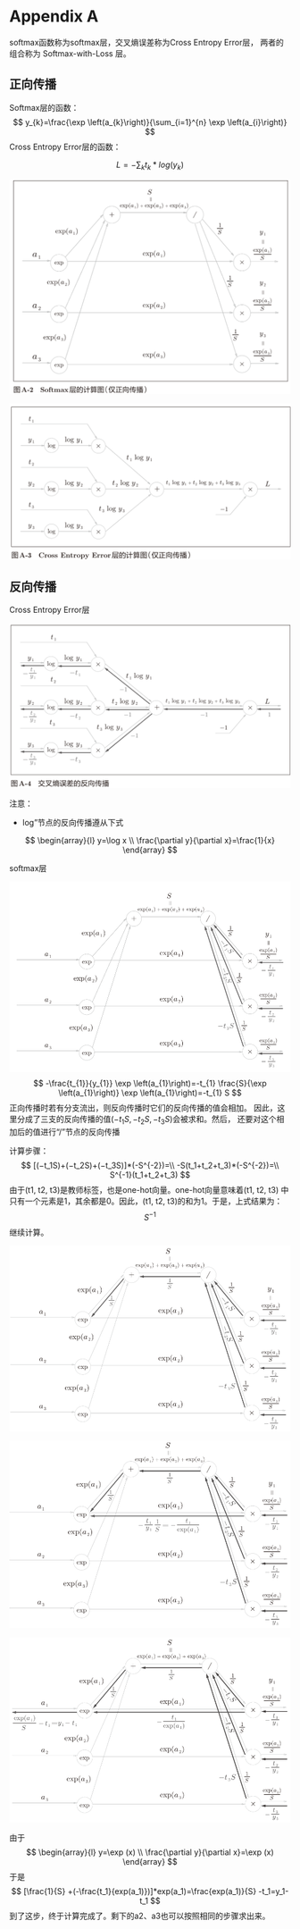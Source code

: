 # Appendix A

softmax函数称为softmax层，交叉熵误差称为Cross Entropy Error层， 两者的组合称为 Softmax-with-Loss 层。

## 正向传播

Softmax层的函数：
$$
y_{k}=\frac{\exp \left(a_{k}\right)}{\sum_{i=1}^{n} \exp \left(a_{i}\right)}
$$
Cross Entropy Error层的函数：

$$
L=-\sum_k t_k*log(y_k)
$$



![](images/Softmax-layer-forward-compute.png)

![](./images/cross-entropy-error-layer-forward-compute.png)

## 反向传播

Cross Entropy Error层

![](./images/cross-entropy-error-layer-backward-compute.png)

注意：

- log”节点的反向传播遵从下式

$$
\begin{array}{l}
y=\log x 
\\
\frac{\partial y}{\partial x}=\frac{1}{x}
\end{array}
$$

softmax层

![](./images/Softmax-layer-backward-compute-step-2.png)
$$
-\frac{t_{1}}{y_{1}} \exp \left(a_{1}\right)=-t_{1} \frac{S}{\exp \left(a_{1}\right)} \exp \left(a_{1}\right)=-t_{1} S
$$
正向传播时若有分支流出，则反向传播时它们的反向传播的值会相加。
因此，这里分成了三支的反向传播的值$(−t_1S, −t_2S, −t_3S)$会被求和。然后，
还要对这个相加后的值进行“/”节点的反向传播

计算步骤：
$$
[(−t_1S)+(−t_2S)+(−t_3S)]*(-S^{-2})=\\
-S(t_1+t_2+t_3)*(-S^{-2})=\\
S^{-1}(t_1+t_2+t_3)
$$
由于(t1, t2, t3)是教师标签，也是one-hot向量。one-hot向量意味着(t1, t2, t3)
中只有一个元素是1，其余都是0。因此，(t1, t2, t3)的和为1。于是，上式结果为：
$$
S^{-1}
$$
继续计算。

![](./images/Softmax-layer-backward-compute-step-4.png)

![](./images/Softmax-layer-backward-compute-step-5.png)

![](./images/Softmax-layer-backward-compute-step-6.png)

由于
$$
\begin{array}{l}
y=\exp (x) \\
\frac{\partial y}{\partial x}=\exp (x)
\end{array}
$$
于是
$$
[\frac{1}{S} +(-\frac{t_1}{exp(a_1)})]*exp(a_1)=\frac{exp(a_1)}{S} -t_1=y_1-t_1
$$
到了这步，终于计算完成了。剩下的a2、a3也可以按照相同的步骤求出来。
